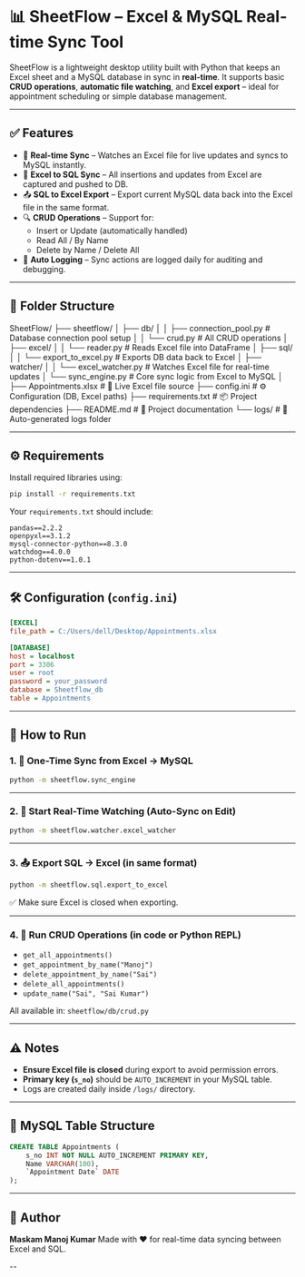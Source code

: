 # 📊 SheetFlow – Excel & MySQL Real-time Sync Tool

SheetFlow is a lightweight desktop utility built with Python that keeps an Excel sheet and a MySQL database in sync in **real-time**. It supports basic **CRUD operations**, **automatic file watching**, and **Excel export** – ideal for appointment scheduling or simple database management.

---

## ✅ Features

- 🔁 **Real-time Sync** – Watches an Excel file for live updates and syncs to MySQL instantly.
- 🧾 **Excel to SQL Sync** – All insertions and updates from Excel are captured and pushed to DB.
- 📤 **SQL to Excel Export** – Export current MySQL data back into the Excel file in the same format.
- 🔍 **CRUD Operations** – Support for:
  - Insert or Update (automatically handled)
  - Read All / By Name
  - Delete by Name / Delete All
- 📝 **Auto Logging** – Sync actions are logged daily for auditing and debugging.

---

## 📁 Folder Structure

SheetFlow/
├── sheetflow/
│   ├── db/
│   │   ├── connection_pool.py       # Database connection pool setup
│   │   └── crud.py                  # All CRUD operations
│   ├── excel/
│   │   └── reader.py                # Reads Excel file into DataFrame
│   ├── sql/
│   │   └── export_to_excel.py       # Exports DB data back to Excel
│   ├── watcher/
│   │   └── excel_watcher.py         # Watches Excel file for real-time updates
│   └── sync_engine.py              # Core sync logic from Excel to MySQL
│
├── Appointments.xlsx               # 📄 Live Excel file source
├── config.ini                      # ⚙️ Configuration (DB, Excel paths)
├── requirements.txt                # 📦 Project dependencies
├── README.md                       # 📘 Project documentation
└── logs/                           # 📁 Auto-generated logs folder

---

## ⚙️ Requirements

Install required libraries using:

```bash
pip install -r requirements.txt
````

Your `requirements.txt` should include:

```text
pandas==2.2.2
openpyxl==3.1.2
mysql-connector-python==8.3.0
watchdog==4.0.0
python-dotenv==1.0.1
```

---

## 🛠️ Configuration (`config.ini`)

```ini
[EXCEL]
file_path = C:/Users/dell/Desktop/Appointments.xlsx

[DATABASE]
host = localhost
port = 3306
user = root
password = your_password
database = Sheetflow_db
table = Appointments
```

---

## 🚀 How to Run

### 1. 🔄 One-Time Sync from Excel → MySQL

```bash
python -m sheetflow.sync_engine
```

---

### 2. 👀 Start Real-Time Watching (Auto-Sync on Edit)

```bash
python -m sheetflow.watcher.excel_watcher
```

---

### 3. 📤 Export SQL → Excel (in same format)

```bash
python -m sheetflow.sql.export_to_excel
```

✅ Make sure Excel is closed when exporting.

---

### 4. 🔧 Run CRUD Operations (in code or Python REPL)

* `get_all_appointments()`
* `get_appointment_by_name("Manoj")`
* `delete_appointment_by_name("Sai")`
* `delete_all_appointments()`
* `update_name("Sai", "Sai Kumar")`

All available in: `sheetflow/db/crud.py`

---

## ⚠️ Notes

* **Ensure Excel file is closed** during export to avoid permission errors.
* **Primary key (`s_no`)** should be `AUTO_INCREMENT` in your MySQL table.
* Logs are created daily inside `/logs/` directory.

---

## 🧪 MySQL Table Structure

```sql
CREATE TABLE Appointments (
    s_no INT NOT NULL AUTO_INCREMENT PRIMARY KEY,
    Name VARCHAR(100),
    `Appointment Date` DATE
);
```

---

## 👤 Author

**Maskam Manoj Kumar**
Made with ❤️ for real-time data syncing between Excel and SQL.

--